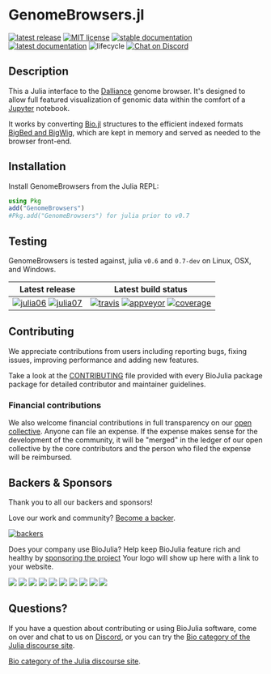# GenomeBrowsers.jl

[![latest release](https://img.shields.io/github/release/BioJulia/Dalliance.jl.svg?style=flat-square)](https://github.com/BioJulia/GenomeBrowsers.jl/releases/latest)
[![MIT license](https://img.shields.io/badge/license-MIT-green.svg?style=flat-square)](https://github.com/BioJulia/GenomeBrowsers.jl/blob/master/LICENSE)
[![stable documentation](https://img.shields.io/badge/docs-stable-blue.svg?style=flat-square)](https://biojulia.github.io/GenomeBrowsers.jl/stable)
[![latest documentation](https://img.shields.io/badge/docs-latest-blue.svg?style=flat-square)](https://biojulia.github.io/GenomeBrowsers.jl/latest/)
![lifecycle](https://img.shields.io/badge/lifecycle-experimental-orange.svg?style=flat-square)
[![Chat on Discord](https://img.shields.io/badge/discord-chat-blue.svg?style=flat-square&logo=discord&colorB=%237289DA)](https://discord.gg/z73YNFz)

## Description

This a Julia interface to the [Dalliance](http://www.biodalliance.org/) genome
browser. It's designed to allow full featured visualization of genomic data
within the comfort of a [Jupyter](https://jupyter.org/) notebook.

It works by converting [Bio.jl](https://github.com/BioJulia/Bio.jl) structures
to the efficient indexed formats [BigBed and
BigWig](https://genome.ucsc.edu/FAQ/FAQformat.html#format1.5), which are kept in
memory and served as needed to the browser front-end.

## Installation

Install GenomeBrowsers from the Julia REPL:

```julia
using Pkg
add("GenomeBrowsers")
#Pkg.add("GenomeBrowsers") for julia prior to v0.7
```

## Testing

GenomeBrowsers is tested against, julia `v0.6` and `0.7-dev` on Linux, OSX,
and Windows.

**Latest release** | **Latest build status** |
|:------------------:|:-----------------------:|
| [![julia06](http://pkg.julialang.org/badges/GenomeBrowsers_0.6.svg?style=flat-square)](http://pkg.julialang.org/?pkg=GenomeBrowsers) [![julia07](http://pkg.julialang.org/badges/GenomeBrowsers_0.7.svg?style=flat-square)](http://pkg.julialang.org/?pkg=GenomeBrowsers) | [![travis](https://img.shields.io/travis/BioJulia/GenomeBrowsers.jl/master.svg?label=Linux+/+macOS)](https://travis-ci.org/BioJulia/GenomeBrowsers.jl) [![appveyor](https://ci.appveyor.com/api/projects/status/klkynmkr1tgd30gq/branch/master?svg=true)](https://ci.appveyor.com/project/Ward9250/genomebrowsers-jl/branch/master) [![coverage](http://codecov.io/github/BioJulia/GenomeBrowsers.jl/coverage.svg?branch=master)](http://codecov.io/github/BioJulia/GenomeBrowsers.jl?branch=master) |


## Contributing

We appreciate contributions from users including reporting bugs, fixing
issues, improving performance and adding new features.

Take a look at the [CONTRIBUTING](CONTRIBUTING.md) file provided with
every BioJulia package package for detailed contributor and maintainer
guidelines.


### Financial contributions

We also welcome financial contributions in full transparency on our
[open collective](https://opencollective.com/biojulia).
Anyone can file an expense. If the expense makes sense for the development
of the community, it will be "merged" in the ledger of our open collective by
the core contributors and the person who filed the expense will be reimbursed.


## Backers & Sponsors

Thank you to all our backers and sponsors!

Love our work and community? [Become a backer](https://opencollective.com/biojulia#backer).

[![backers](https://opencollective.com/biojulia/backers.svg?width=890)](https://opencollective.com/biojulia#backers)

Does your company use BioJulia? Help keep BioJulia feature rich and healthy by
[sponsoring the project](https://opencollective.com/biojulia#sponsor)
Your logo will show up here with a link to your website.

[![](https://opencollective.com/biojulia/sponsor/0/avatar.svg)](https://opencollective.com/biojulia/sponsor/0/website)
[![](https://opencollective.com/biojulia/sponsor/1/avatar.svg)](https://opencollective.com/biojulia/sponsor/1/website)
[![](https://opencollective.com/biojulia/sponsor/2/avatar.svg)](https://opencollective.com/biojulia/sponsor/2/website)
[![](https://opencollective.com/biojulia/sponsor/3/avatar.svg)](https://opencollective.com/biojulia/sponsor/3/website)
[![](https://opencollective.com/biojulia/sponsor/4/avatar.svg)](https://opencollective.com/biojulia/sponsor/4/website)
[![](https://opencollective.com/biojulia/sponsor/5/avatar.svg)](https://opencollective.com/biojulia/sponsor/5/website)
[![](https://opencollective.com/biojulia/sponsor/6/avatar.svg)](https://opencollective.com/biojulia/sponsor/6/website)
[![](https://opencollective.com/biojulia/sponsor/7/avatar.svg)](https://opencollective.com/biojulia/sponsor/7/website)
[![](https://opencollective.com/biojulia/sponsor/8/avatar.svg)](https://opencollective.com/biojulia/sponsor/8/website)
[![](https://opencollective.com/biojulia/sponsor/9/avatar.svg)](https://opencollective.com/biojulia/sponsor/9/website)


## Questions?

If you have a question about contributing or using BioJulia software, come
on over and chat to us on [Discord](https://discord.gg/z73YNFz), or you can try the
[Bio category of the Julia discourse site](https://discourse.julialang.org/c/domain/bio).

[Bio category of the Julia discourse site](https://discourse.julialang.org/c/domain/bio).